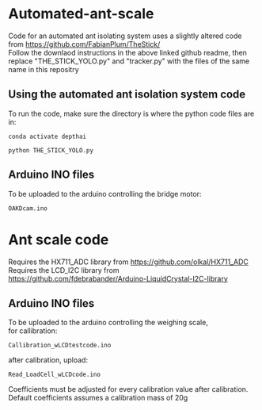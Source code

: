 # Automated-ant-scale
Code for an automated ant isolating system uses a slightly altered code from https://github.com/FabianPlum/TheStick/ \
Follow the downlaod instructions in the above linked github readme, then replace "THE_STICK_YOLO.py" and "tracker.py" with the files of the same name in this repositry


## Using the automated ant isolation system code ##
To run the code, make sure the directory is where the python code files are in:

```
conda activate depthai

python THE_STICK_YOLO.py
```


## Arduino INO files
To be uploaded to the arduino controlling the bridge motor:
```
OAKDcam.ino
```


# Ant scale code
Requires the HX711_ADC library from https://github.com/olkal/HX711_ADC \
Requires the LCD_I2C library from https://github.com/fdebrabander/Arduino-LiquidCrystal-I2C-library

## Arduino INO files
To be uploaded to the arduino controlling the weighing scale,\
for callibration:
```
Callibration_wLCDtestcode.ino
```
after calibration, upload:
```
Read_LoadCell_wLCDcode.ino
```
Coefficients must be adjusted for every calibration value after calibration. Default coefficients assumes a calibration mass of 20g
